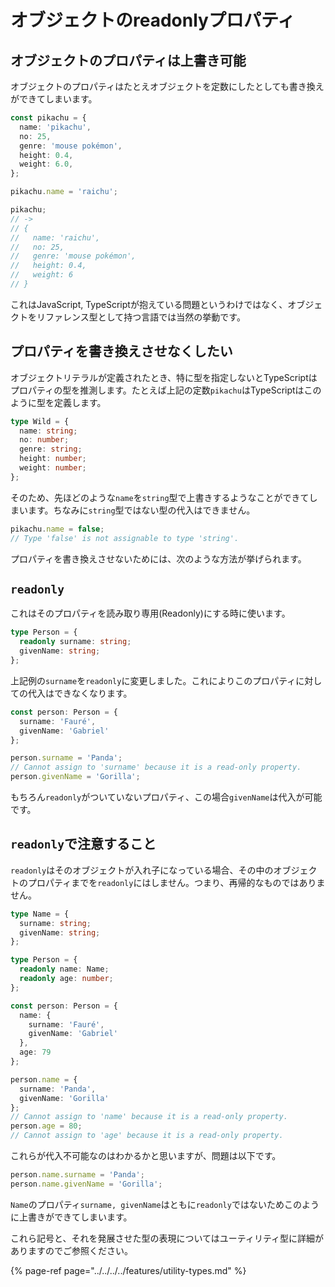 # オブジェクトのreadonlyプロパティ

## オブジェクトのプロパティは上書き可能

オブジェクトのプロパティはたとえオブジェクトを定数にしたとしても書き換えができてしまいます。

```typescript
const pikachu = {
  name: 'pikachu',
  no: 25,
  genre: 'mouse pokémon',
  height: 0.4,
  weight: 6.0,
};

pikachu.name = 'raichu';

pikachu;
// ->
// {
//   name: 'raichu',
//   no: 25,
//   genre: 'mouse pokémon',
//   height: 0.4,
//   weight: 6
// }
```

これはJavaScript, TypeScriptが抱えている問題というわけではなく、オブジェクトをリファレンス型として持つ言語では当然の挙動です。

## プロパティを書き換えさせなくしたい

オブジェクトリテラルが定義されたとき、特に型を指定しないとTypeScriptはプロパティの型を推測します。たとえば上記の定数`pikachu`はTypeScriptはこのように型を定義します。

```typescript
type Wild = {
  name: string;
  no: number;
  genre: string;
  height: number;
  weight: number;
};
```

そのため、先ほどのような`name`を`string`型で上書きするようなことができてしまいます。ちなみに`string`型ではない型の代入はできません。

```typescript
pikachu.name = false;
// Type 'false' is not assignable to type 'string'.
```

プロパティを書き換えさせないためには、次のような方法が挙げられます。

## `readonly`

これはそのプロパティを読み取り専用\(Readonly\)にする時に使います。

```typescript
type Person = {
  readonly surname: string;
  givenName: string;
};
```

上記例の`surname`を`readonly`に変更しました。これによりこのプロパティに対しての代入はできなくなります。

```typescript
const person: Person = {
  surname: 'Fauré',
  givenName: 'Gabriel'
};

person.surname = 'Panda';
// Cannot assign to 'surname' because it is a read-only property.
person.givenName = 'Gorilla';
```

もちろん`readonly`がついていないプロパティ、この場合`givenName`は代入が可能です。

## `readonly`で注意すること

`readonly`はそのオブジェクトが入れ子になっている場合、その中のオブジェクトのプロパティまでを`readonly`にはしません。つまり、再帰的なものではありません。

```typescript
type Name = {
  surname: string;
  givenName: string;
};

type Person = {
  readonly name: Name;
  readonly age: number;
};

const person: Person = {
  name: {
    surname: 'Fauré',
    givenName: 'Gabriel'
  },
  age: 79
};

person.name = {
  surname: 'Panda',
  givenName: 'Gorilla'
};
// Cannot assign to 'name' because it is a read-only property.
person.age = 80;
// Cannot assign to 'age' because it is a read-only property.
```

これらが代入不可能なのはわかるかと思いますが、問題は以下です。

```typescript
person.name.surname = 'Panda';
person.name.givenName = 'Gorilla';
```

`Name`のプロパティ`surname, givenName`はともに`readonly`ではないためこのように上書きができてしまいます。

これら記号と、それを発展させた型の表現についてはユーティリティ型に詳細がありますのでご参照ください。

{% page-ref page="../../../../features/utility-types.md" %}

## 

